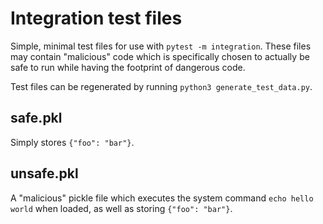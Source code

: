 # Integration test files

Simple, minimal test files for use with `pytest -m integration`. These files may contain "malicious" code which is
specifically chosen to actually be safe to run while having the footprint of dangerous code.

Test files can be regenerated by running `python3 generate_test_data.py`.

## safe.pkl

Simply stores `{"foo": "bar"}`.

## unsafe.pkl

A "malicious" pickle file which executes the system command `echo hello world` when loaded, as well as storing
`{"foo": "bar"}`.
